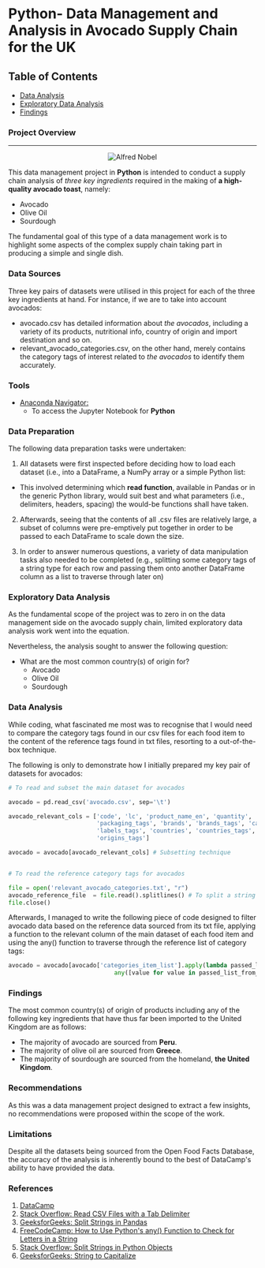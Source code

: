 # Python- Data Management and Analysis in Avocado Supply Chain for the UK

## Table of Contents

- [Data Analysis](#data-analysis)
- [Exploratory Data Analysis](#exploratory-data-analysis)
- [Findings](#findings)

### Project Overview
---

<p align="center">
  <img src="https://github.com/OzzyGoylusun/Python.Data-Management-in-Avocado-Supply-Chain/blob/main/Visuals/Avocados.jpeg"
 alt="Alfred Nobel">
</p>

This data management project in **Python** is intended to conduct a supply chain analysis of *three key ingredients* required in the making of **a high-quality avocado toast**, namely:

- Avocado
- Olive Oil
- Sourdough
  
The fundamental goal of this type of a data management work is to highlight some aspects of the complex supply chain taking part in producing a simple and single dish.

### Data Sources

Three key pairs of datasets were utilised in this project for each of the three key ingredients at hand. For instance, if we are to take into account avocados:

- avocado.csv has detailed information about *the avocados*, including a variety of its products, nutritional info, country of origin and import destination and so on.
- relevant_avocado_categories.csv, on the other hand, merely contains the category tags of interest related to *the avocados* to identify them accurately.


### Tools

- [Anaconda Navigator: ](https://www.anaconda.com/download)
  - To access the Jupyter Notebook for **Python**


### Data Preparation

The following data preparation tasks were undertaken:

1. All datasets were first inspected before deciding how to load each dataset (i.e., into a DataFrame, a NumPy array or a simple Python list:
  - This involved determining which **read function**, available in Pandas or in the generic Python library, would suit best and what parameters (i.e., delimiters, headers, spacing) the would-be functions shall have taken.

2. Afterwards, seeing that the contents of all .csv files are relatively large, a subset of columns were pre-emptively put together in order to be passed to each DataFrame to scale down the size.

3. In order to answer numerous questions, a variety of data manipulation tasks also needed to be completed (e.g., splitting some category tags of a string type for each row and passing them onto another DataFrame column as a list to traverse through later on)


### Exploratory Data Analysis

As the fundamental scope of the project was to zero in on the data management side on the avocado supply chain, limited exploratory data analysis work went into the equation.

Nevertheless, the analysis sought to answer the following question:

- What are the most common country(s) of origin for?
  - Avocado
  - Olive Oil
  - Sourdough


### Data Analysis

While coding, what fascinated me most was to recognise that I would need to compare the category tags found in our csv files for each food item to the content of the reference tags found in txt files, resorting to a out-of-the-box technique.

The following is only to demonstrate how I initially prepared my key pair of datasets for avocados:

```python
# To read and subset the main dataset for avocados

avocado = pd.read_csv('avocado.csv', sep='\t')

avocado_relevant_cols = ['code', 'lc', 'product_name_en', 'quantity', 'serving_size',
                         'packaging_tags', 'brands', 'brands_tags', 'categories_tags',
                         'labels_tags', 'countries', 'countries_tags', 'origins',
                         'origins_tags']

avocado = avocado[avocado_relevant_cols] # Subsetting technique


# To read the reference category tags for avocados

file = open('relevant_avocado_categories.txt', "r")
avocado_reference_file  = file.read().splitlines() # To split a string into a list after reading
file.close()
```
Afterwards, I managed to write the following piece of code designed to filter avocado data based on the reference data sourced from its txt file, applying a function to the relevant column of the main dataset of each food item and using the any() function to traverse through the reference list of category tags:

```python
avocado = avocado[avocado['categories_item_list'].apply(lambda passed_list_from_avocado:
                              any([value for value in passed_list_from_avocado if value in avocado_reference_file]))]
```

### Findings

The most common country(s) of origin of products including any of the following key ingredients that have thus far been imported to the United Kingdom are as follows:

  - The majority of avocado are sourced from **Peru**.
  - The majority of olive oil are sourced from **Greece**.
  - The majority of sourdough are sourced from the homeland, **the United Kingdom**.

### Recommendations

As this was a data management project designed to extract a few insights, no recommendations were proposed within the scope of the work.

### Limitations

Despite all the datasets being sourced from the Open Food Facts Database, the accuracy of the analysis is inherently bound to the best of DataCamp's ability to have provided the data.


### References

1. [DataCamp](https://www.datacamp.com/)
2. [Stack Overflow: Read CSV Files with a Tab Delimiter](https://stackoverflow.com/questions/21546739/load-data-from-txt-with-pandas)
3. [GeeksforGeeks: Split Strings in Pandas](https://www.geeksforgeeks.org/python-pandas-split-strings-into-two-list-columns-using-str-split/)
4. [FreeCodeCamp: How to Use Python's any() Function to Check for Letters in a String](https://www.freecodecamp.org/news/python-any-and-all-functions-explained-with-examples/)
5. [Stack Overflow: Split Strings in Python Objects](https://stackoverflow.com/questions/50848764/split-string-into-two-parts-only)
6. [GeeksforGeeks: String to Capitalize](https://www.geeksforgeeks.org/string-capitalize-python/)

